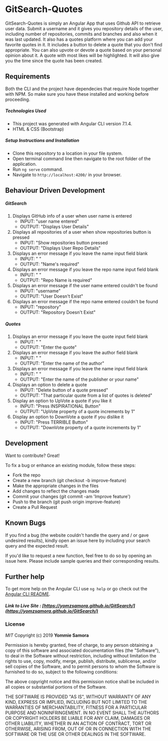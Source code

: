 # GitSearch-Quotes

GitSearch-Quotes is simply an Angular App that uses Github API to retrieve user data. Submit a username and it gives you repository details of the user, including number of repositories, commits and branches and also when it was last updated. It also has a quotes platform where you can add your favorite quotes in it. It includes a button to delete a quote that you don't find appropriate. You can also upvote or devote a quote based on your personal opinion about it. A quote with most likes will be highlighted. It will also give you the time since the quote has been created.

## Requirements

Both the CLI and the project have dependecies that require Node together with NPM. So make sure you have these installed and working before proceeding.

##### Technologies Used

- This project was generated with Angular CLI version 7.1.4.
- HTML & CSS (Bootstrap)

##### Setup Instructions and Installation

- Clone this repository to a location in your file system.
- Open terminal command line then navigate to the root folder of the application.
- Run `ng serve` command.
- Navigate to `http://localhost:4200/` in your browser.


## Behaviour Driven Development

##### GitSearch

1. Displays GitHub info of a user when user name is entered
   - INPUT: "user name entered"
   - OUTPUT: "Displays User Details"
2. Displays all repositories of a user when show repositories button is pressed
   - INPUT: "Show repositories button pressed
   - OUTPUT: "Displays User Repo Details"
3. Displays an error message if you leave the name input field blank
   - INPUT: " " 
   - OUTPUT: "Name's required" 
4. Displays an error message if you leave the repo name input field blank
   - INPUT: " " 
   - OUTPUT: "Repo Name is required"
5. Displays an error message if the user name entered couldn't be found
   - INPUT: "username"
   - OUTPUT: "User Doesn't Exist"
6. Displays an error message if the repo name entered couldn't be found
   - INPUT: "repository" 
   - OUTPUT: "Repository Doesn't Exist"

##### Quotes

1. Displays an error message if you leave the quote input field blank
   - INPUT: " " 
   - OUTPUT: "Enter the quote" 
2. Displays an error message if you leave the author field blank
   - INPUT: " " 
   - OUTPUT: "Enter the name of the author"
3. Displays an error message if you leave the name input field blank
   - INPUT: " "
   - OUTPUT: "Enter the name of the publisher or your name"
4. Displays an option to delete a quote
   - INPUT: "Delete button of a quote pressed" 
   - OUTPUT: "That particular quote from a list of quotes is deleted"
5. Display an option to UpVote a quote if you like it
   - INPUT: "Press INSPIRATIONAL Button"
   - OUTPUT: "UpVote property of a quote increments by 1" 
6. Display an option to DownVote a quote if you dislike it
   - INPUT: "Press TERRIBLE Button"
   - OUTPUT: "DownVote property of a quote increments by 1" 


## Development

Want to contribute? Great!

To fix a bug or enhance an existing module, follow these steps:
- Fork the repo
- Create a new branch (git checkout -b improve-feature)
- Make the appropriate changes in the files
- Add changes to reflect the changes made
- Commit your changes (git commit -am 'Improve feature')
- Push to the branch (git push origin improve-feature)
- Create a Pull Request


## Known Bugs

If you find a bug (the website couldn't handle the query and / or gave undesired results), kindly open an issue here by including your search query and the expected result.

If you'd like to request a new function, feel free to do so by opening an issue here. Please include sample queries and their corresponding results.


## Further help

To get more help on the Angular CLI use `ng help` or go check out the [Angular CLI README](https://github.com/angular/angular-cli/blob/master/README.md).


##### Link to Live Site : [https://yomzsamora.github.io/GitSearch/](https://yomzsamora.github.io/GitSearch/)

### License

*MIT*
Copyright (c) 2019 **Yommie Samora**

Permission is hereby granted, free of charge, to any person obtaining a copy of this software and associated documentation files (the "Software"), to deal in the Software without restriction, including without limitation the rights to use, copy, modify, merge, publish, distribute, sublicense, and/or sell copies of the Software, and to permit persons to whom the Software is furnished to do so, subject to the following conditions:

The above copyright notice and this permission notice shall be included in all copies or substantial portions of the Software.

THE SOFTWARE IS PROVIDED "AS IS", WITHOUT WARRANTY OF ANY KIND, EXPRESS OR IMPLIED, INCLUDING BUT NOT LIMITED TO THE WARRANTIES OF MERCHANTABILITY, FITNESS FOR A PARTICULAR PURPOSE AND NONINFRINGEMENT. IN NO EVENT SHALL THE AUTHORS OR COPYRIGHT HOLDERS BE LIABLE FOR ANY CLAIM, DAMAGES OR OTHER LIABILITY, WHETHER IN AN ACTION OF CONTRACT, TORT OR OTHERWISE, ARISING FROM, OUT OF OR IN CONNECTION WITH THE SOFTWARE OR THE USE OR OTHER DEALINGS IN THE SOFTWARE.
